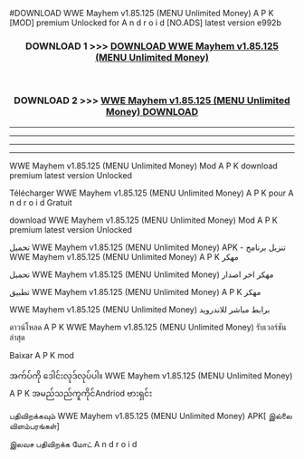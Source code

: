 #DOWNLOAD WWE Mayhem  v1.85.125 (MENU Unlimited Money) A P K [MOD] premium Unlocked for A n d r o i d [NO.ADS] latest version e992b



<div align="center">

<h3>DOWNLOAD 1 >>> <a href="https://teeasianyam.web.app?sq=WWE Mayhem  v1.85.125 (MENU Unlimited Money)">DOWNLOAD WWE Mayhem  v1.85.125 (MENU Unlimited Money) </a></h3><br>

<h3>DOWNLOAD 2 >>> <a href="https://teeasianyam.web.app?sq=WWE Mayhem  v1.85.125 (MENU Unlimited Money) ">WWE Mayhem  v1.85.125 (MENU Unlimited Money)  DOWNLOAD </a></h3>

</div>


----------------------------------------------------------

----------------------------------------------------------

----------------------------------------------------------

----------------------------------------------------------


WWE Mayhem  v1.85.125 (MENU Unlimited Money)  Mod A P K download premium latest version Unlocked

Télécharger WWE Mayhem  v1.85.125 (MENU Unlimited Money)  A P K pour A n d r o i d Gratuit

download WWE Mayhem  v1.85.125 (MENU Unlimited Money)  Mod A P K premium latest version Unlocked

تحميل WWE Mayhem  v1.85.125 (MENU Unlimited Money)  APK - تنزيل برنامج WWE Mayhem  v1.85.125 (MENU Unlimited Money)  A P K مهكر

تحميل WWE Mayhem  v1.85.125 (MENU Unlimited Money)  مهكر اخر اصدار

تطبيق WWE Mayhem  v1.85.125 (MENU Unlimited Money)  A P K مهكر

WWE Mayhem  v1.85.125 (MENU Unlimited Money)  برابط مباشر للاندرويد

ดาวน์โหลด A P K WWE Mayhem  v1.85.125 (MENU Unlimited Money)  รับเวอร์ชันล่าสุด

Baixar A P K mod

အက်ပ်ကို ဒေါင်းလုဒ်လုပ်ပါ။ WWE Mayhem  v1.85.125 (MENU Unlimited Money)  A P K အမည်သည်ကူကိုင်Andriod ဗားရှင်း

பதிவிறக்கவும் WWE Mayhem  v1.85.125 (MENU Unlimited Money)  APK[ இல்லை விளம்பரங்கள்] 
 
இலவச பதிவிறக்க மோட் A n d r o i d



